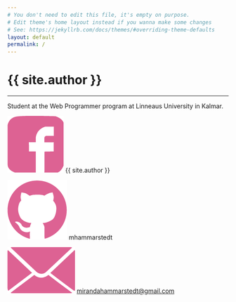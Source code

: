 ```yaml
---
# You don't need to edit this file, it's empty on purpose.
# Edit theme's home layout instead if you wanna make some changes
# See: https://jekyllrb.com/docs/themes/#overriding-theme-defaults
layout: default
permalink: /
---
```


# {{ site.author }}

---

Student at the Web Programmer program at Linneaus University in Kalmar.

![alt text](/img/fb.png "Facebook") {{ site.author }}

![alt text](/img/github.png "Github") mhammarstedt

![alt text](/img/mail.png "Email") mirandahammarstedt@gmail.com

